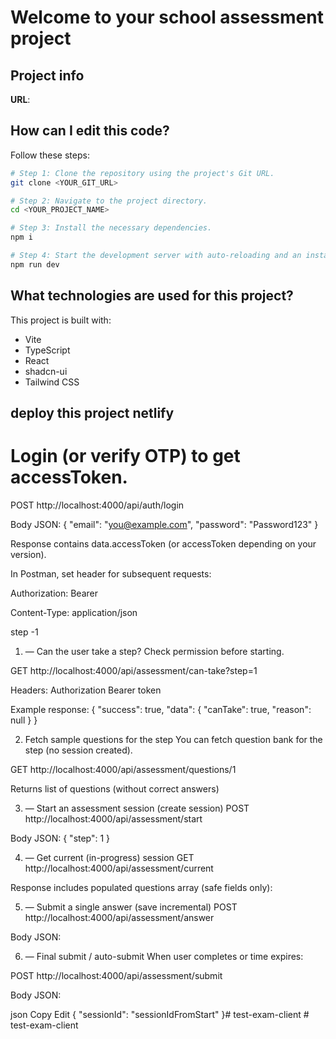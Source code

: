 # Welcome to your school assessment  project

## Project info

**URL**:

## How can I edit this code?


Follow these steps:

```sh
# Step 1: Clone the repository using the project's Git URL.
git clone <YOUR_GIT_URL>

# Step 2: Navigate to the project directory.
cd <YOUR_PROJECT_NAME>

# Step 3: Install the necessary dependencies.
npm i

# Step 4: Start the development server with auto-reloading and an instant preview.
npm run dev
```

## What technologies are used for this project?

This project is built with:

- Vite
- TypeScript
- React
- shadcn-ui
- Tailwind CSS

## deploy this project netlify

# Login (or verify OTP) to get accessToken.

POST http://localhost:4000/api/auth/login

Body JSON:
{ "email": "you@example.com", "password": "Password123" }

Response contains data.accessToken (or accessToken depending on your version).

In Postman, set header for subsequent requests:

Authorization: Bearer <accessToken>

Content-Type: application/json

step -1

1. — Can the user take a step?
Check permission before starting.

GET http://localhost:4000/api/assessment/can-take?step=1

Headers: Authorization Bearer token

Example response:
{ "success": true, "data": { "canTake": true, "reason": null } }

2. Fetch sample questions for the step
You can fetch question bank for the step (no session created).

GET http://localhost:4000/api/assessment/questions/1

Returns list of questions (without correct answers)


3. — Start an assessment session (create session)
POST http://localhost:4000/api/assessment/start

Body JSON:
{ "step": 1 }

4. — Get current (in-progress) session
GET http://localhost:4000/api/assessment/current

Response includes populated questions array (safe fields only):

5. — Submit a single answer (save incremental)
POST http://localhost:4000/api/assessment/answer

Body JSON:

6. — Final submit / auto-submit
When user completes or time expires:

POST http://localhost:4000/api/assessment/submit

Body JSON:

json
Copy
Edit
{ "sessionId": "sessionIdFromStart" }#   t e s t - e x a m - c l i e n t  
 #   t e s t - e x a m - c l i e n t  
 